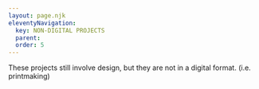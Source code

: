 ```yaml
---
layout: page.njk
eleventyNavigation:
  key: NON-DIGITAL PROJECTS
  parent:
  order: 5
---
```


These projects still involve design, but they are not in a digital format. (i.e. printmaking)
